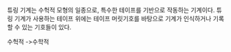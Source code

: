 튜링 기계는 수헉적 모형의 일종으로, 특수한 테이프를 기반으로 작동하는 기계이다. 튜링 기계가 사용하는 테이프 위에는 테이프 머릿기호를 바탕으로 기계가 인식하거나 기록할 수 있는 기호들이 있다. 

수헉적
->수학적
